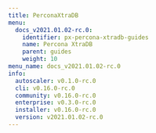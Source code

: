 ```yaml
---
title: PerconaXtraDB
menu:
  docs_v2021.01.02-rc.0:
    identifier: px-percona-xtradb-guides
    name: Percona XtraDB
    parent: guides
    weight: 10
menu_name: docs_v2021.01.02-rc.0
info:
  autoscaler: v0.1.0-rc.0
  cli: v0.16.0-rc.0
  community: v0.16.0-rc.0
  enterprise: v0.3.0-rc.0
  installer: v0.16.0-rc.0
  version: v2021.01.02-rc.0
---
```


